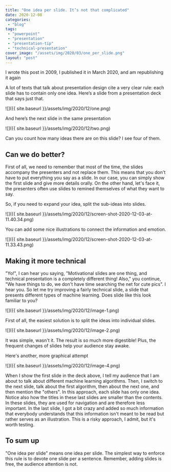```yaml
---
title: "One idea per slide. It’s not that complicated"
date: 2020-12-08
categories: 
 - "blog"
tags: 
 - "powerpoint"
 - "presentation"
 - "presentation-tip"
 - "technical-presentation"
cover_image: "/assets/img/2020/03/one_per_slide.png"
layout: "post"
---
```


I wrote this post in 2009, I published it in March 2020, and am republishing it again


A lot of texts that talk about presentation design cite a very clear rule: each slide has to contain only one idea. Here’s a slide from a presentation deck that says just that.

![]({{ site.baseurl }}/assets/img/2020/12/one.png)

And here’s the next slide in the same presentation

![]({{ site.baseurl }}/assets/img/2020/12/two.png)

Can you count how many ideas there are on this slide? I see four of them.

## Can we do better?

First of all, we need to remember that most of the time, the slides accompany the presenters and not replace them. This means that you don't have to put everything you say as a slide. In our case, you can simply show the first slide and give more details orally. On the other hand, let's face it, the presenters often use slides to remined themselves of what they want to say. 

So, if you need to expand your idea, split the sub-ideas into slides. 

![]({{ site.baseurl }}/assets/img/2020/12/screen-shot-2020-12-03-at-11.40.34.png)

You can add some nice illustrations to connect the information and emotion. 

![]({{ site.baseurl }}/assets/img/2020/12/screen-shot-2020-12-03-at-11.33.43.png)

## Making it more technical 

"Yo!", I can hear you saying, "Motivational slides are one thing, and technical presentation is a completely different thing! Also," you continue, "We have things to do, we don't have time searching the net for cute pics". I hear you. So let me try improving a fairly technical slide, a slide that presents different types of machine learning.
Does slide like this look familiar to you?

![]({{ site.baseurl }}/assets/img/2020/12/image-1.png)

First of all, the easiest solution is to split the ideas into individual slides. 

![]({{ site.baseurl }}/assets/img/2020/12/image-2.png)

It was simple, wasn't it. The result is so much more digestible! Plus, the frequent changes of slides help your audience stay awake.

Here's another, more graphical attempt

![]({{ site.baseurl }}/assets/img/2020/12/image-4.png)

When I show the first slide in the deck above, I tell my audience that I am about to talk about different machine learning algorithms. Then, I switch to the next slide, talk about the first algorithm, then about the next one, and then mention the "others". In this approach, each slide has only one idea. Notice also how the titles in these last slides are smaller than the contents. In these slides, they are used for navigation and are therefore less important.  In the last slide, I got a bit crazy and added so much information that everybody understands that this information isn't meant to be read but rather serves as an illustration. This is a risky approach, I admit, but it's worth testing.

## To sum up

"One idea per slide" means one idea per slide. The simplest way to enforce this rule is to devote one slide per a sentence. Remember, adding slides is  free, the audience attention is not.
